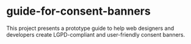 # guide-for-consent-banners
This project presents a prototype guide to help web designers and developers create LGPD-compliant and user-friendly consent banners.
